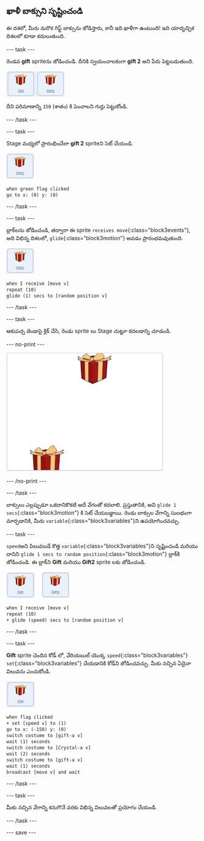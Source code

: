 ## ఖాళీ బాక్సుని సృష్టించండి

ఈ దశలో, మీరు మరొక గిఫ్ట్ బాక్సును జోడిస్తారు, కానీ ఇది ఖాళీగా ఉంటుంది! ఇది యాదృచ్ఛిక దిశలలో కూడా కదులుతుంది.

--- task ---

రెండవ **gift** spriteను జోడించండి. దీనికి స్వయంచాలకంగా **gift 2** అని పేరు పెట్టబడుతుంది.

![రెండు gift sprite లను పక్కపక్కనే చూపుతున్న చిత్రాలు](images/two-gifts.png)

దీని పరిమాణాన్ని `150` (శాతం) కి పెంచాలని గుర్తు పెట్టుకోండి.

--- /task ---

--- task ---

Stage మధ్యలో ప్రారంభించేలా **gift 2** spriteని సెట్ చేయండి.

![gift2 sprite యొక్క చిత్రం](images/gift2-sprite.png)

```blocks3
when green flag clicked
go to x: (0) y: (0)
```

--- /task ---

--- task ---

బ్లాక్‌లను జోడించండి, తద్వారా ఈ sprite `receives move`{:class="block3events"}, అది విభిన్న దిశలలో, `glide`{:class="block3motion"} అవడం ప్రారంభమవుతుంది.

![gift2 sprite యొక్క చిత్రం](images/gift2-sprite.png)

```blocks3
when I receive [move v]
repeat (10)
glide (1) secs to [random position v]
```

--- /task ---

--- task ---

ఆకుపచ్చ జెండాపై క్లిక్ చేసి, రెండు sprite లు Stage చుట్టూ కదలడాన్ని చూడండి.

--- no-print ---

![రెండు గిఫ్ట్ బాక్స్‌ల యానిమేటెడ్ gif స్క్రీన్ చుట్టూ యాదృచ్ఛికంగా కదులుతుంది](images/random-motion-2.gif)

--- /no-print ---

--- /task ---

బాక్సులు ఎల్లప్పుడూ ఒకదానికొకటి అదే వేగంతో కదలాలి. ప్రస్తుతానికి, అవి `glide 1 secs`{:class="block3motion"} కి సెట్ చేయబడ్డాయి. రెండు బాక్సుల వేగాన్ని సులభంగా మార్చడానికి, మీరు `variable`{:class="block3variables"}ని ఉపయోగించవచ్చు.

--- task ---

`speed`అని పిలువబడే కొత్త `variable`{:class="block3variables"}ని సృష్టించండి మరియు దానిని `glide 1 secs to random position`{:class="block3motion"} బ్లాక్‌కి జోడించండి. ఈ బ్లాక్‌ని **Gift** మరియు **Gift2** sprite లకు జోడించండి.

![gift sprite యొక్క చిత్రం](images/gift-gift2-sprite.png)

```blocks3
when I receive [move v]
repeat (10)
+ glide (speed) secs to [random position v]
```

--- /task ---

--- task ---

**Gift** sprite చెందిన కోడ్ లో, వేరియబుల్ యొక్క `speed`{:class="block3variables"} `set`{:class="block3variables"} చేయడానికి కోడ్‌ని జోడించవచ్చు. మీకు నచ్చిన ఏదైనా విలువను ఎంచుకోండి.

![gift sprite యొక్క చిత్రం](images/gift-sprite.png)

```blocks3
when flag clicked
+ set [speed v] to (1)
go to x: (-150) y: (0)
switch costume to [gift-a v]
wait (1) seconds
switch costume to [Crystal-a v]
wait (2) seconds
switch costume to [gift-a v]
wait (1) seconds
broadcast [move v] and wait
```

--- /task ---

--- task ---

మీకు నచ్చిన వేగాన్ని కనుగొనే వరకు విభిన్న విలువలతో ప్రయోగం చేయండి.

--- /task ---

--- save ---




